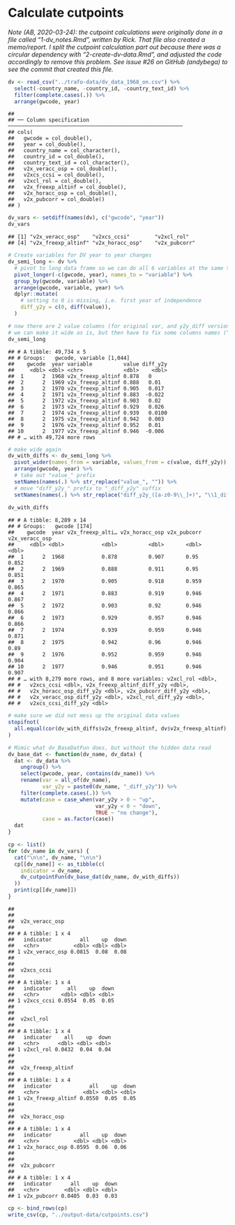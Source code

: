 Calculate cutpoints
================

*Note (AB, 2020-03-24): the cutpoint calculations were originally done
in a file called “1-dv\_notes.Rmd”, written by Rick. That file also
created a memo/report. I split the cutpoint calculation part out because
there was a circular dependency with “2-create-dv-data.Rmd”, and
adjusted the code accordingly to remove this problem. See issue \#26 on
GitHub (andybega) to see the commit that created this file.*

``` r
dv <- read_csv("../trafo-data/dv_data_1968_on.csv") %>%
  select(-country_name, -country_id, -country_text_id) %>%
  filter(complete.cases(.)) %>%
  arrange(gwcode, year)
```

    ## 
    ## ── Column specification ────────────────────────────────────────────────────────
    ## cols(
    ##   gwcode = col_double(),
    ##   year = col_double(),
    ##   country_name = col_character(),
    ##   country_id = col_double(),
    ##   country_text_id = col_character(),
    ##   v2x_veracc_osp = col_double(),
    ##   v2xcs_ccsi = col_double(),
    ##   v2xcl_rol = col_double(),
    ##   v2x_freexp_altinf = col_double(),
    ##   v2x_horacc_osp = col_double(),
    ##   v2x_pubcorr = col_double()
    ## )

``` r
dv_vars <- setdiff(names(dv), c("gwcode", "year"))
dv_vars
```

    ## [1] "v2x_veracc_osp"    "v2xcs_ccsi"        "v2xcl_rol"        
    ## [4] "v2x_freexp_altinf" "v2x_horacc_osp"    "v2x_pubcorr"

``` r
# Create variables for DV year to year changes
dv_semi_long <- dv %>%
  # pivot to long data frame so we can do all 6 variables at the same time
  pivot_longer(-c(gwcode, year), names_to = "variable") %>%
  group_by(gwcode, variable) %>%
  arrange(gwcode, variable, year) %>%
  dplyr::mutate(
    # setting to 0 is missing, i.e. first year of independence
    diff_y2y = c(0, diff(value)),
  )  

# now there are 2 value columns (for original var, and y2y_diff version); 
# we can make it wide as is, but then have to fix some columns names ("value_")
dv_semi_long
```

    ## # A tibble: 49,734 x 5
    ## # Groups:   gwcode, variable [1,044]
    ##    gwcode  year variable          value diff_y2y
    ##     <dbl> <dbl> <chr>             <dbl>    <dbl>
    ##  1      2  1968 v2x_freexp_altinf 0.878   0     
    ##  2      2  1969 v2x_freexp_altinf 0.888   0.01  
    ##  3      2  1970 v2x_freexp_altinf 0.905   0.017 
    ##  4      2  1971 v2x_freexp_altinf 0.883  -0.022 
    ##  5      2  1972 v2x_freexp_altinf 0.903   0.02  
    ##  6      2  1973 v2x_freexp_altinf 0.929   0.026 
    ##  7      2  1974 v2x_freexp_altinf 0.939   0.0100
    ##  8      2  1975 v2x_freexp_altinf 0.942   0.003 
    ##  9      2  1976 v2x_freexp_altinf 0.952   0.01  
    ## 10      2  1977 v2x_freexp_altinf 0.946  -0.006 
    ## # … with 49,724 more rows

``` r
# make wide again
dv_with_diffs <- dv_semi_long %>%
  pivot_wider(names_from = variable, values_from = c(value, diff_y2y)) %>%
  arrange(gwcode, year) %>%
  # take out "value_" prefix
  setNames(names(.) %>% str_replace("value_", "")) %>%
  # move "diff_y2y_" prefix to "_diff_y2y" suffix
  setNames(names(.) %>% str_replace("diff_y2y_([a-z0-9\\_]+)", "\\1_diff_y2y"))
  
dv_with_diffs
```

    ## # A tibble: 8,289 x 14
    ## # Groups:   gwcode [174]
    ##    gwcode  year v2x_freexp_alti… v2x_horacc_osp v2x_pubcorr v2x_veracc_osp
    ##     <dbl> <dbl>            <dbl>          <dbl>       <dbl>          <dbl>
    ##  1      2  1968            0.878          0.907       0.95           0.852
    ##  2      2  1969            0.888          0.911       0.95           0.851
    ##  3      2  1970            0.905          0.918       0.959          0.865
    ##  4      2  1971            0.883          0.919       0.946          0.867
    ##  5      2  1972            0.903          0.92        0.946          0.866
    ##  6      2  1973            0.929          0.957       0.946          0.866
    ##  7      2  1974            0.939          0.959       0.946          0.871
    ##  8      2  1975            0.942          0.96        0.946          0.89 
    ##  9      2  1976            0.952          0.959       0.946          0.904
    ## 10      2  1977            0.946          0.951       0.946          0.907
    ## # … with 8,279 more rows, and 8 more variables: v2xcl_rol <dbl>,
    ## #   v2xcs_ccsi <dbl>, v2x_freexp_altinf_diff_y2y <dbl>,
    ## #   v2x_horacc_osp_diff_y2y <dbl>, v2x_pubcorr_diff_y2y <dbl>,
    ## #   v2x_veracc_osp_diff_y2y <dbl>, v2xcl_rol_diff_y2y <dbl>,
    ## #   v2xcs_ccsi_diff_y2y <dbl>

``` r
# make sure we did not mess up the original data values
stopifnot(
  all.equal(cor(dv_with_diffs$v2x_freexp_altinf, dv$v2x_freexp_altinf), 1)
)

# Mimic what dv_BaseDatFun does, but without the hidden data read
dv_base_dat <- function(dv_name, dv_data) {
  dat <- dv_data %>%
    ungroup() %>%
    select(gwcode, year, contains(dv_name)) %>%
    rename(var = all_of(dv_name),
           var_y2y = paste0(dv_name, "_diff_y2y")) %>%
    filter(complete.cases(.)) %>%
    mutate(case = case_when(var_y2y > 0 ~ "up",
                            var_y2y < 0 ~ "down",
                            TRUE ~ "no change"),
           case = as.factor(case))
  dat
}

cp <- list()
for (dv_name in dv_vars) {
  cat("\n\n", dv_name, "\n\n")
  cp[[dv_name]] <- as_tibble(c(
    indicator = dv_name, 
    dv_cutpointFun(dv_base_dat(dv_name, dv_with_diffs))
  ))
  print(cp[[dv_name]])
}
```

    ## 
    ## 
    ##  v2x_veracc_osp 
    ## 
    ## # A tibble: 1 x 4
    ##   indicator         all    up  down
    ##   <chr>           <dbl> <dbl> <dbl>
    ## 1 v2x_veracc_osp 0.0815  0.08  0.08
    ## 
    ## 
    ##  v2xcs_ccsi 
    ## 
    ## # A tibble: 1 x 4
    ##   indicator     all    up  down
    ##   <chr>       <dbl> <dbl> <dbl>
    ## 1 v2xcs_ccsi 0.0554  0.05  0.05
    ## 
    ## 
    ##  v2xcl_rol 
    ## 
    ## # A tibble: 1 x 4
    ##   indicator    all    up  down
    ##   <chr>      <dbl> <dbl> <dbl>
    ## 1 v2xcl_rol 0.0432  0.04  0.04
    ## 
    ## 
    ##  v2x_freexp_altinf 
    ## 
    ## # A tibble: 1 x 4
    ##   indicator            all    up  down
    ##   <chr>              <dbl> <dbl> <dbl>
    ## 1 v2x_freexp_altinf 0.0550  0.05  0.05
    ## 
    ## 
    ##  v2x_horacc_osp 
    ## 
    ## # A tibble: 1 x 4
    ##   indicator         all    up  down
    ##   <chr>           <dbl> <dbl> <dbl>
    ## 1 v2x_horacc_osp 0.0595  0.06  0.06
    ## 
    ## 
    ##  v2x_pubcorr 
    ## 
    ## # A tibble: 1 x 4
    ##   indicator      all    up  down
    ##   <chr>        <dbl> <dbl> <dbl>
    ## 1 v2x_pubcorr 0.0405  0.03  0.03

``` r
cp <- bind_rows(cp)
write_csv(cp, "../output-data/cutpoints.csv")
```
